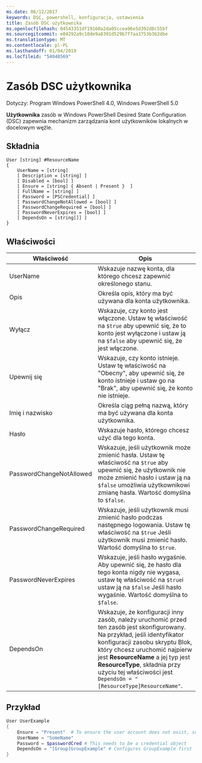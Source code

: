 ```yaml
---
ms.date: 06/12/2017
keywords: DSC, powershell, konfiguracja, ustawienia
title: Zasób DSC użytkownika
ms.openlocfilehash: 04543351df19160a2da05ccea96e5d392d8c55bf
ms.sourcegitcommit: e04292a9c10de9a8391d529b7f7aa3753b362dbe
ms.translationtype: MT
ms.contentlocale: pl-PL
ms.lasthandoff: 01/04/2019
ms.locfileid: "54048569"
---
```

# <a name="dsc-user-resource"></a>Zasób DSC użytkownika

Dotyczy: Program Windows PowerShell 4.0, Windows PowerShell 5.0

**Użytkownika** zasób w Windows PowerShell Desired State Configuration (DSC) zapewnia mechanizm zarządzania kont użytkowników lokalnych w docelowym węźle.

## <a name="syntax"></a>Składnia

```
User [string] #ResourceName
{
    UserName = [string]
    [ Description = [string] ]
    [ Disabled = [bool] ]
    [ Ensure = [string] { Absent | Present }  ]
    [ FullName = [string] ]
    [ Password = [PSCredential] ]
    [ PasswordChangeNotAllowed = [bool] ]
    [ PasswordChangeRequired = [bool] ]
    [ PasswordNeverExpires = [bool] ]
    [ DependsOn = [string[]] ]
}
```

## <a name="properties"></a>Właściwości

|  Właściwość  |  Opis   |
|---|---|
| UserName| Wskazuje nazwę konta, dla którego chcesz zapewnić określonego stanu.|
| Opis| Określa opis, który ma być używana dla konta użytkownika.|
| Wyłącz| Wskazuje, czy konto jest włączone. Ustaw tę właściwość na `$true` aby upewnić się, że to konto jest wyłączone i ustaw ją na `$false` aby upewnić się, że jest włączone.|
| Upewnij się| Wskazuje, czy konto istnieje. Ustaw tę właściwość na "Obecny", aby upewnić się, że konto istnieje i ustaw go na "Brak", aby upewnić się, że konto nie istnieje.|
| Imię i nazwisko| Określa ciąg pełną nazwą, który ma być używana dla konta użytkownika.|
| Hasło| Wskazuje hasło, którego chcesz użyć dla tego konta. |
| PasswordChangeNotAllowed| Wskazuje, jeśli użytkownik może zmienić hasła. Ustaw tę właściwość na `$true` aby upewnić się, że użytkownik nie może zmienić hasło i ustaw ją na `$false` umożliwia użytkownikowi zmianę hasła. Wartość domyślna to `$false`.|
| PasswordChangeRequired| Wskazuje, jeśli użytkownik musi zmienić hasło podczas następnego logowania. Ustaw tę właściwość na `$true` Jeśli użytkownik musi zmienić hasło. Wartość domyślna to `$true`.|
| PasswordNeverExpires| Wskazuje, jeśli hasło wygaśnie. Aby upewnić się, że hasło dla tego konta nigdy nie wygasa, ustaw tę właściwość na `$true`i ustaw ją na `$false` Jeśli hasło wygaśnie. Wartość domyślna to `$false`.|
| DependsOn | Wskazuje, że konfiguracji inny zasób, należy uruchomić przed ten zasób jest skonfigurowany. Na przykład, jeśli identyfikator konfiguracji zasobu skryptu Blok, który chcesz uruchomić najpierw jest **ResourceName** a jej typ jest **ResourceType**, składnia przy użyciu tej właściwości jest `DependsOn = "[ResourceType]ResourceName"`.|

## <a name="example"></a>Przykład

```powershell
User UserExample
{
    Ensure = "Present"  # To ensure the user account does not exist, set Ensure to "Absent"
    UserName = "SomeName"
    Password = $passwordCred # This needs to be a credential object
    DependsOn = "[Group]GroupExample" # Configures GroupExample first
}
```